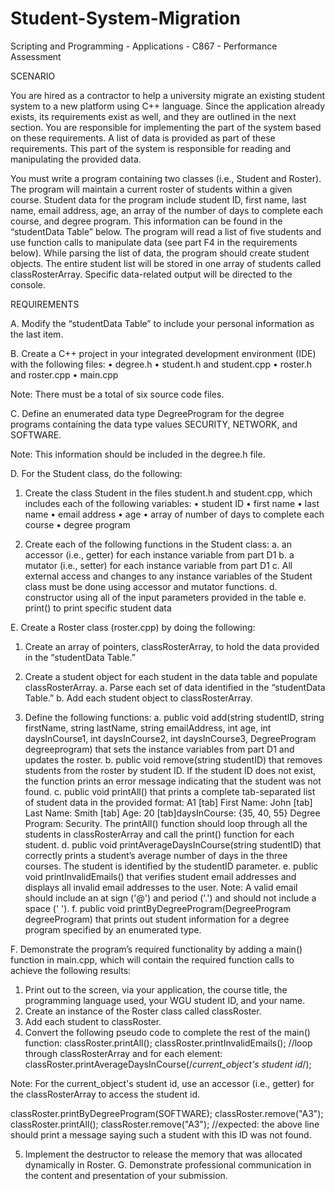 # Student-System-Migration
Scripting and Programming - Applications - C867 - Performance Assessment

SCENARIO 

You are hired as a contractor to help a university migrate an existing student system to a new platform using C++ language. Since the application already exists, its requirements exist as well, and they are outlined in the next section. You are responsible for implementing the part of the system based on these requirements. A list of data is provided as part of these requirements. This part of the system is responsible for reading and manipulating the provided data.

You must write a program containing two classes (i.e., Student and Roster). The program will maintain a current roster of students within a given course. Student data for the program include student ID, first name, last name, email address, age, an array of the number of days to complete each course, and degree program. This information can be found in the “studentData Table” below. The program will read a list of five students and use function calls to manipulate data (see part F4 in the requirements below). While parsing the list of data, the program should create student objects. The entire student list will be stored in one array of students called classRosterArray. Specific data-related output will be directed to the console.

REQUIREMENTS

A.  Modify the “studentData Table” to include your personal information as the last item.
 
B.  Create a C++ project in your integrated development environment (IDE) with the following files:
•  degree.h
•  student.h and student.cpp
•  roster.h and roster.cpp
•  main.cpp
 
Note: There must be a total of six source code files.
 
C.  Define an enumerated data type DegreeProgram for the degree programs containing the data type values SECURITY, NETWORK, and SOFTWARE.
 
Note: This information should be included in the degree.h file.
 
D.  For the Student class, do the following:

1.  Create the class Student  in the files student.h and student.cpp, which includes each of the following variables:
•  student ID
•  first name
•   last name
•  email address
•  age
•  array of number of days to complete each course
•  degree program

2.  Create each of the following functions in the Student class:
a.  an accessor (i.e., getter) for each instance variable from part D1
b.  a mutator (i.e., setter) for each instance variable from part D1
c.  All external access and changes to any instance variables of the Student class must be done using accessor and mutator functions.
d.  constructor using all of the input parameters provided in the table
e.  print() to print specific student data

E.  Create a Roster class (roster.cpp) by doing the following:
1.  Create an array of pointers, classRosterArray, to hold the data provided in the “studentData Table.”
2.  Create a student object for each student in the data table and populate classRosterArray.
a.  Parse each set of data identified in the “studentData Table.”
b.  Add each student object to classRosterArray.

3.  Define the following functions:
a.  public void add(string studentID, string firstName, string lastName, string emailAddress, int age, int daysInCourse1, int daysInCourse2, int daysInCourse3, DegreeProgram degreeprogram)  that sets the instance variables from part D1 and updates the roster.
b.  public void remove(string studentID)  that removes students from the roster by student ID. If the student ID does not exist, the function prints an error message indicating that the student was not found.
c. public void printAll() that prints a complete tab-separated list of student data in the provided format: A1 [tab] First Name: John [tab] Last Name: Smith [tab] Age: 20 [tab]daysInCourse: {35, 40, 55} Degree Program: Security. The printAll() function should loop through all the students in classRosterArray and call the print() function for each student.
d.  public void printAverageDaysInCourse(string studentID)  that correctly prints a student’s average number of days in the three courses. The student is identified by the studentID parameter.
e.  public void printInvalidEmails() that verifies student email addresses and displays all invalid email addresses to the user.
Note: A valid email should include an at sign ('@') and period ('.') and should not include a space (' ').
f.  public void printByDegreeProgram(DegreeProgram degreeProgram) that prints out student information for a degree program specified by an enumerated type.
 
F.  Demonstrate the program’s required functionality by adding a main() function in main.cpp, which will contain the required function calls to achieve the following results:
1.  Print out to the screen, via your application, the course title, the programming language used, your WGU student ID, and your name.
2.  Create an instance of the Roster class called classRoster.
3.  Add each student to classRoster.
4.  Convert the following pseudo code to complete the rest of the  main() function:
classRoster.printAll();
classRoster.printInvalidEmails();
//loop through classRosterArray and for each element:
classRoster.printAverageDaysInCourse(/*current_object's student id*/);

Note: For the current_object's student id, use an accessor (i.e., getter) for the classRosterArray to access the student id.

classRoster.printByDegreeProgram(SOFTWARE);
classRoster.remove("A3");
classRoster.printAll();
classRoster.remove("A3");
//expected: the above line should print a message saying such a student with this ID was not found.

5.  Implement the destructor to release the memory that was allocated dynamically in Roster.
G.  Demonstrate professional communication in the content and presentation of your submission.
